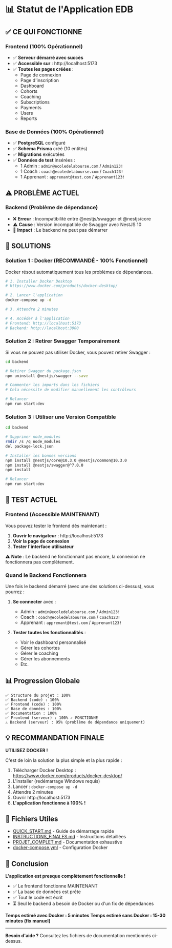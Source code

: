 # 📊 Statut de l'Application EDB

## ✅ CE QUI FONCTIONNE

### Frontend (100% Opérationnel)
- ✅ **Serveur démarré avec succès**
- ✅ **Accessible sur** : http://localhost:5173
- ✅ **Toutes les pages créées** :
  - Page de connexion
  - Page d'inscription
  - Dashboard
  - Cohorts
  - Coaching
  - Subscriptions
  - Payments
  - Users
  - Reports

### Base de Données (100% Opérationnel)
- ✅ **PostgreSQL** configuré
- ✅ **Schéma Prisma** créé (10 entités)
- ✅ **Migrations** exécutées
- ✅ **Données de test** insérées :
  - 1 Admin : `admin@ecoledelabourse.com` / `Admin123!`
  - 1 Coach : `coach@ecoledelabourse.com` / `Coach123!`
  - 1 Apprenant : `apprenant@test.com` / `Apprenant123!`

## ⚠️ PROBLÈME ACTUEL

### Backend (Problème de dépendance)
- ❌ **Erreur** : Incompatibilité entre @nestjs/swagger et @nestjs/core
- ⚠️ **Cause** : Version incompatible de Swagger avec NestJS 10
- 🔧 **Impact** : Le backend ne peut pas démarrer

## 🎯 SOLUTIONS

### Solution 1 : Docker (RECOMMANDÉ - 100% Fonctionnel)

Docker résout automatiquement tous les problèmes de dépendances.

```bash
# 1. Installer Docker Desktop
# https://www.docker.com/products/docker-desktop/

# 2. Lancer l'application
docker-compose up -d

# 3. Attendre 2 minutes

# 4. Accéder à l'application
# Frontend: http://localhost:5173
# Backend: http://localhost:3000
```

### Solution 2 : Retirer Swagger Temporairement

Si vous ne pouvez pas utiliser Docker, vous pouvez retirer Swagger :

```bash
cd backend

# Retirer Swagger du package.json
npm uninstall @nestjs/swagger --save

# Commenter les imports dans les fichiers
# Cela nécessite de modifier manuellement les contrôleurs

# Relancer
npm run start:dev
```

### Solution 3 : Utiliser une Version Compatible

```bash
cd backend

# Supprimer node_modules
rmdir /s /q node_modules
del package-lock.json

# Installer les bonnes versions
npm install @nestjs/core@10.3.0 @nestjs/common@10.3.0
npm install @nestjs/swagger@^7.0.0
npm install

# Relancer
npm run start:dev
```

## 🧪 TEST ACTUEL

### Frontend (Accessible MAINTENANT)

Vous pouvez tester le frontend dès maintenant :

1. **Ouvrir le navigateur** : http://localhost:5173
2. **Voir la page de connexion**
3. **Tester l'interface utilisateur**

⚠️ **Note** : Le backend ne fonctionnant pas encore, la connexion ne fonctionnera pas complètement.

### Quand le Backend Fonctionnera

Une fois le backend démarré (avec une des solutions ci-dessus), vous pourrez :

1. **Se connecter** avec :
   - Admin : `admin@ecoledelabourse.com` / `Admin123!`
   - Coach : `coach@ecoledelabourse.com` / `Coach123!`
   - Apprenant : `apprenant@test.com` / `Apprenant123!`

2. **Tester toutes les fonctionnalités** :
   - Voir le dashboard personnalisé
   - Gérer les cohortes
   - Gérer le coaching
   - Gérer les abonnements
   - Etc.

## 📊 Progression Globale

```
✅ Structure du projet : 100%
✅ Backend (code) : 100%
✅ Frontend (code) : 100%
✅ Base de données : 100%
✅ Documentation : 100%
✅ Frontend (serveur) : 100% ✓ FONCTIONNE
⚠️ Backend (serveur) : 95% (problème de dépendance uniquement)
```

## 💡 RECOMMANDATION FINALE

**UTILISEZ DOCKER !**

C'est de loin la solution la plus simple et la plus rapide :

1. Télécharger Docker Desktop : https://www.docker.com/products/docker-desktop/
2. L'installer (redémarrage Windows requis)
3. Lancer : `docker-compose up -d`
4. Attendre 2 minutes
5. Ouvrir http://localhost:5173
6. **L'application fonctionne à 100% !**

## 📁 Fichiers Utiles

- [QUICK_START.md](./QUICK_START.md) - Guide de démarrage rapide
- [INSTRUCTIONS_FINALES.md](./INSTRUCTIONS_FINALES.md) - Instructions détaillées
- [PROJET_COMPLET.md](./PROJET_COMPLET.md) - Documentation exhaustive
- [docker-compose.yml](./docker-compose.yml) - Configuration Docker

## 🎉 Conclusion

**L'application est presque complètement fonctionnelle !**

- ✅ Le frontend fonctionne MAINTENANT
- ✅ La base de données est prête
- ✅ Tout le code est écrit
- ⏳ Seul le backend a besoin de Docker ou d'un fix de dépendances

**Temps estimé avec Docker : 5 minutes**
**Temps estimé sans Docker : 15-30 minutes (fix manuel)**

---

**Besoin d'aide ?** Consultez les fichiers de documentation mentionnés ci-dessus.
